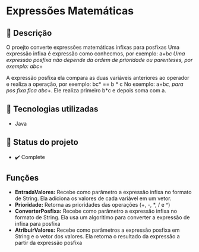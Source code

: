 # Expressões Matemáticas

## :memo: Descrição
O proejto converte expressões matemáticas infixas para posfixas
Uma expressão infixa é expressão como conhecmos, por exemplo: a+b*c
Uma expressão posfixa não depende da ordem de prioridade ou parenteses, por exemplo: abc*+

A expressão posfixa ela compara as duas variáveis anteriores ao operador e realiza a operação, por exemplo: bc* == b * c
No exemplo: a+b*c, para pos fixa fica abc*+. Ele realiza primeiro b*c e depois soma com a.

## :wrench: Tecnologias utilizadas
* Java

## :dart: Status do projeto
* :heavy_check_mark:  Complete

## Funções
* **EntradaValores:** Recebe como parâmetro a expressão infixa no formato de String. Ela adiciona os valores de cada variável em um vetor.
* **Prioridade:** Retorna as prioridades das operações (+, -, *, / e ^)
* **ConverterPosfixa:** Recebe como parâmetro a expressão infixa no formato de String. Ela usa um algoritimo para converter a expressão de infixa para posfixa
* **AtribuirValores:** Recebe como parâmetros a expressão posfixa em String e o vetor dos valores. Ela retorna o resultado da expressão a partir da expressão posfixa
